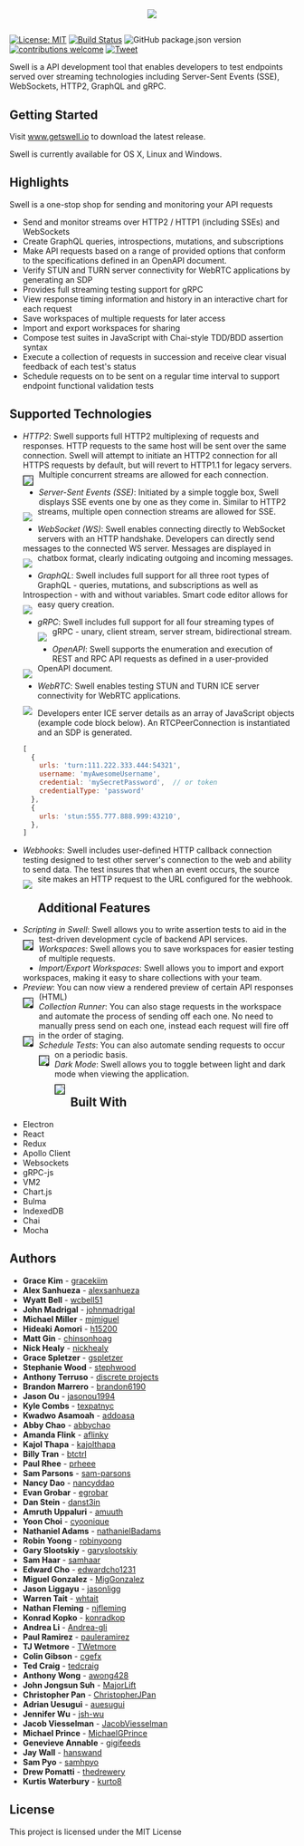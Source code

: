 <p align="center"><img src="./src/assets/img/horizontal-logo-lockup.png" style="margin-top: 10px; margin-bottom: -10px;"></p>

#

[![License: MIT](https://img.shields.io/badge/License-MIT-yellow.svg)](https://github.com/open-source-labs/Swell/blob/master/LICENSE.txt)
[![Build Status](https://travis-ci.org/open-source-labs/Swell.svg?branch=master)](https://travis-ci.org/open-source-labs/Swell)
![GitHub package.json version](https://img.shields.io/github/package-json/v/open-source-labs/Swell?color=blue)
[![contributions welcome](https://img.shields.io/badge/contributions-welcome-brightgreen.svg?style=flat)](https://github.com/getswell/getswell/issues)
[![Tweet](https://img.shields.io/twitter/url/http/shields.io.svg?style=social)](https://twitter.com/intent/tweet?text=Swell-%20For%20all%20your%20streaming%20API%20testing%20needs&url=https://www.getswell.io&hashtags=SSE,WebSocket,HTTP,API,developers)

Swell is a API development tool that enables developers to test endpoints served over streaming technologies including Server-Sent Events (SSE), WebSockets, HTTP2, GraphQL and gRPC.

## Getting Started

Visit www.getswell.io to download the latest release.

Swell is currently available for OS X, Linux and Windows.

## Highlights

Swell is a one-stop shop for sending and monitoring your API requests

- Send and monitor streams over HTTP2 / HTTP1 (including SSEs) and WebSockets
- Create GraphQL queries, introspections, mutations, and subscriptions
- Make API requests based on a range of provided options that conform to the specifications defined in an OpenAPI document.
- Verify STUN and TURN server connectivity for WebRTC applications by generating an SDP
- Provides full streaming testing support for gRPC
- View response timing information and history in an interactive chart for each request
- Save workspaces of multiple requests for later access
- Import and export workspaces for sharing
- Compose test suites in JavaScript with Chai-style TDD/BDD assertion syntax
- Execute a collection of requests in succession and receive clear visual feedback of each test's status
- Schedule requests on to be sent on a regular time interval to support endpoint functional validation tests

## Supported Technologies

- _HTTP2_: Swell supports full HTTP2 multiplexing of requests and responses. HTTP requests to the same host will be sent over the same connection. Swell will attempt to initiate an HTTP2 connection for all HTTPS requests by default, but will revert to HTTP1.1 for legacy servers. Multiple concurrent streams are allowed for each connection.
  <kbd><img src="./ReadMeGifs/Gifs/ConcurrentStreams.gif" style="float: left; margin-right: 10px; margin-bottom : 30px; margin-top : 10px; border: 1px solid black;" /></kbd>

- _Server-Sent Events (SSE)_: Initiated by a simple toggle box, Swell displays SSE events one by one as they come in. Similar to HTTP2 streams, multiple open connection streams are allowed for SSE.
  <kbd><img src="./ReadMeGifs/Gifs/SSE.gif" style="float: left; margin-right: 10px; margin-bottom : 30px; margin-top : 10px;" /></kbd>

- _WebSocket (WS)_: Swell enables connecting directly to WebSocket servers with an HTTP handshake. Developers can directly send messages to the connected WS server. Messages are displayed in chatbox format, clearly indicating outgoing and incoming messages.
  <kbd><img src="./ReadMeGifs/Gifs/WS.gif" style="float: left; margin-right: 10px;margin-bottom : 30px; margin-top : 10px;" /></kbd>

- _GraphQL_: Swell includes full support for all three root types of GraphQL - queries, mutations, and subscriptions as well as Introspection - with and without variables. Smart code editor allows for easy query creation.
  <kbd><img src="./ReadMeGifs/Gifs/GraphQL.gif" style="float: left; margin-right: 10px;margin-bottom : 30px; margin-top : 10px;" /></kbd>

- _gRPC_: Swell includes full support for all four streaming types of gRPC - unary, client stream, server stream, bidirectional stream.
  <kbd><img src="./ReadMeGifs/Gifs/GRPCResponses.gif" style="float: left; margin-right: 10px;margin-bottom : 30px; margin-top : 10px;" /></kbd>
  
- _OpenAPI_: Swell supports the enumeration and execution of REST and RPC API requests as defined in a user-provided OpenAPI document.
  <kbd><img src="./ReadMeGifs/Gifs/openapi.gif" style="float: left; margin-right: 10px;margin-bottom : 30px; margin-top : 10px;" /></kbd>
  
- _WebRTC_: Swell enables testing STUN and TURN ICE server connectivity for WebRTC applications.  
  <kbd><img src="./ReadMeGifs/Gifs/webrtc.gif" style="float: left; margin-right: 10px;margin-bottom : 30px; margin-top : 10px;" /></kbd>
  
    Developers enter ICE server details as an array of JavaScript objects (example code block below).  An RTCPeerConnection is instantiated and an SDP is generated.

    ```javascript
    [
      {
        urls: 'turn:111.222.333.444:54321',
        username: 'myAwesomeUsername',
        credential: 'mySecretPassword',  // or token
        credentialType: 'password'
      },
      {
        urls: 'stun:555.777.888.999:43210',
      },
    ]
    ```

- _Webhooks_: Swell includes user-defined HTTP callback connection testing designed to test other server's connection to the web and ability to send data. The test insures that when an event occurs, the source site makes an HTTP request to the URL configured for the webhook. 
  <kbd><img src="./ReadMeGifs/Gifs/Webhook.gif" style="float: left; margin-right: 10px;margin-bottom : 30px; margin-top : 10px;" /></kbd>

## Additional Features

- _Scripting in Swell_: Swell allows you to write assertion tests to aid in the test-driven development cycle of backend API services.
  <kbd><img src="./ReadMeGifs/Gifs/SimpleResponseTest.gif"
       style="float: left; margin-right: 10px; margin-bottom : 30px; margin-top : 10px; border: 1px solid black;" /></kbd>
- _Workspaces_: Swell allows you to save workspaces for easier testing of multiple requests.
- _Import/Export Workspaces_: Swell allows you to import and export workspaces, making it easy to share collections with your team.
- _Preview_: You can now view a rendered preview of certain API responses (HTML)
  <kbd><img src="./ReadMeGifs/Gifs/AdditionalFeatures.gif"
       style="float: left; margin-right: 10px; margin-bottom : 30px; margin-top : 10px; border: 1px solid black;" /></kbd>
- _Collection Runner_: You can also stage requests in the workspace and automate the process of sending off each one. No need to manually press send on each one, instead each request will fire off in the order of staging.
  <kbd><img src="./ReadMeGifs/Gifs/CollectionTest.gif"
       style="float: left; margin-right: 10px; margin-bottom : 30px; margin-top : 10px; border: 1px solid black;" /></kbd>
- _Schedule Tests_: You can also automate sending requests to occur on a periodic basis.
  <kbd><img src="./ReadMeGifs/Gifs/ScheduleTest.gif"
       style="float: left; margin-right: 10px; margin-bottom : 30px; margin-top : 10px; border: 1px solid black;" /></kbd>
- _Dark Mode_: Swell allows you to toggle between light and dark mode when viewing the application.  
  <kbd><img src="./ReadMeGifs/Gifs/DarkMode.gif"
       style="float: left; margin-right: 10px; margin-bottom : 30px; margin-top : 10px; border: 1px solid black;" /></kbd>

## Built With

- Electron
- React
- Redux
- Apollo Client
- Websockets
- gRPC-js
- VM2
- Chart.js
- Bulma
- IndexedDB
- Chai
- Mocha

## Authors

- **Grace Kim** - [gracekiim](https://github.com/gracekiim)
- **Alex Sanhueza** - [alexsanhueza](https://github.com/alexsanhueza)
- **Wyatt Bell** - [wcbell51](https://github.com/wcbell51)
- **John Madrigal** - [johnmadrigal](https://github.com/johnmadrigal)
- **Michael Miller** - [mjmiguel](https://github.com/mjmiguel)
- **Hideaki Aomori** - [h15200](https://github.com/h15200)
- **Matt Gin** - [chinsonhoag](https://github.com/chunsonhoag)
- **Nick Healy** - [nickhealy](http://github.com/nickhealy)
- **Grace Spletzer** - [gspletzer](https://github.com/gspletzer)
- **Stephanie Wood** - [stephwood](https://github.com/stephwood)
- **Anthony Terruso** - [discrete projects](https://github.com/discrete-projects)
- **Brandon Marrero** - [brandon6190](https://github.com/brandon6190)
- **Jason Ou** - [jasonou1994](https://github.com/jasonou1994)
- **Kyle Combs** - [texpatnyc](https://github.com/texpatnyc)
- **Kwadwo Asamoah** - [addoasa](https://github.com/addoasa)
- **Abby Chao** - [abbychao](https://github.com/abbychao)
- **Amanda Flink** - [aflinky](https://github.com/aflinky)
- **Kajol Thapa** - [kajolthapa](https://github.com/kajolthapa)
- **Billy Tran** - [btctrl](https://github.com/btctrl)
- **Paul Rhee** - [prheee](https://github.com/prheee)
- **Sam Parsons** - [sam-parsons](https://github.com/sam-parsons)
- **Nancy Dao** - [nancyddao](https://github.com/nancyddao)
- **Evan Grobar** - [egrobar](https://github.com/egrobar)
- **Dan Stein** - [danst3in](https://github.com/danst3in)
- **Amruth Uppaluri** - [amuuth](https://github.com/amuuth)
- **Yoon Choi** - [cyoonique](https://github.com/cyoonique)
- **Nathaniel Adams** - [nathanielBadams](https://github.com/nathanielBadams)
- **Robin Yoong** - [robinyoong](https://github.com/robinyoong)
- **Gary Slootskiy** - [garyslootskiy](https://github.com/garyslootskiy)
- **Sam Haar** - [samhaar](https://github.com/samhaar)
- **Edward Cho** - [edwardcho1231](https://github.com/edwardcho1231)
- **Miguel Gonzalez** - [MigGonzalez](https://github.com/MigGonzalez)
- **Jason Liggayu** - [jasonligg](https://github.com/jasonligg)
- **Warren Tait** - [whtait](https://github.com/whtait)
- **Nathan Fleming** - [njfleming](https://github.com/njfleming)
- **Konrad Kopko** - [konradkop](https://github.com/konradkop)
- **Andrea Li** - [Andrea-gli](https://github.com/Andrea-gli)
- **Paul Ramirez** - [pauleramirez](https://github.com/pauleramirez)
- **TJ Wetmore** - [TWetmore](https://github.com/TWetmore)
- **Colin Gibson** - [cgefx](https://github.com/cgefx)
- **Ted Craig** - [tedcraig](https://github.com/tedcraig)
- **Anthony Wong** - [awong428](https://github.com/awong428)
- **John Jongsun Suh** - [MajorLift](https://github.com/MajorLift)
- **Christopher Pan** - [ChristopherJPan](https://github.com/ChristopherJPan)
- **Adrian Uesugui** - [auesugui](https://github.com/auesugui)
- **Jennifer Wu** - [jsh-wu](https://github.com/jsh-wu)
- **Jacob Viesselman** - [JacobViesselman](https://github.com/JacobViesselman)
- **Michael Prince** - [MichaelGPrince](https://github.com/MichaelGPrince)
- **Genevieve Annable** - [gigifeeds](https://github.com/gigifeeds)
- **Jay Wall** - [hanswand](https://github.com/hanswand)
- **Sam Pyo** - [samhpyo](https://github.com/samhpyo)
- **Drew Pomatti** - [thedrewery](https://github.com/thedrewery)
- **Kurtis Waterbury** - [kurto8](https://github.com/kurto8)	

## License

This project is licensed under the MIT License

